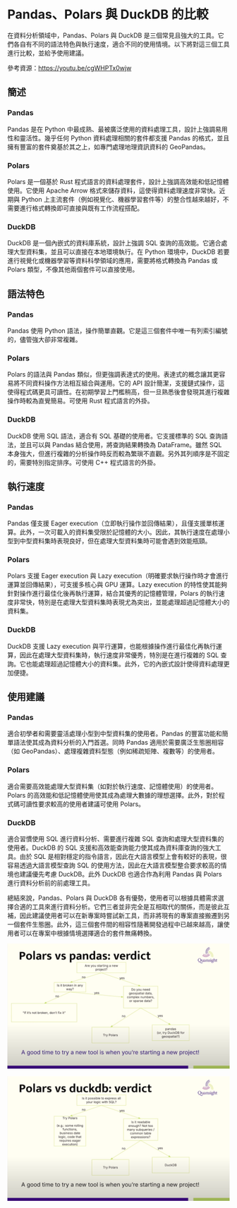 # Pandas、Polars 與 DuckDB 的比較

在資料分析領域中，Pandas、Polars 與 DuckDB 是三個常見且強大的工具。它們各自有不同的語法特色與執行速度，適合不同的使用情境。以下將對這三個工具進行比較，並給予使用建議。

參考資源：https://youtu.be/cgWHPTx0wjw

## 簡述

### Pandas
Pandas 是在 Python 中最成熟、最被廣泛使用的資料處理工具，設計上強調易用性和靈活性。幾乎任何 Python 資料處理相關的套件都支援 Pandas 的格式，並且擁有豐富的套件奠基於其之上，如專門處理地理資訊資料的 GeoPandas。

### Polars
Polars 是一個基於 Rust 程式語言的資料處理套件，設計上強調高效能和低記憶體使用。它使用 Apache Arrow 格式來儲存資料，這使得資料處理速度非常快。近期與 Python 上主流套件（例如視覺化、機器學習套件等）的整合性越來越好，不需要進行格式轉換即可直接與既有工作流程搭配。

### DuckDB
DuckDB 是一個內嵌式的資料庫系統，設計上強調 SQL 查詢的高效能。它適合處理大型資料集，並且可以直接在本地環境執行。在 Python 環境中，DuckDB 若要進行視覺化或機器學習等資料科學領域的應用，需要將格式轉換為 Pandas 或 Polars 類型，不像其他兩個套件可以直接使用。

## 語法特色

### Pandas
Pandas 使用 Python 語法，操作簡單直觀。它是這三個套件中唯一有列索引編號的，儘管強大卻非常複雜。

### Polars
Polars 的語法與 Pandas 類似，但更強調表達式的使用。表達式的概念讓其更容易將不同資料操作方法相互組合與運用。它的 API 設計簡潔，支援鏈式操作，這使得程式碼更具可讀性。在初期學習上門檻稍高，但一旦熟悉後會發現其進行複雜操作時較為直覺簡易。可使用 Rust 程式語言的外掛。

### DuckDB
DuckDB 使用 SQL 語法，適合有 SQL 基礎的使用者。它支援標準的 SQL 查詢語法，並且可以與 Pandas 結合使用，將查詢結果轉換為 DataFrame。雖然 SQL 本身強大，但進行複雜的分析操作時反而較為繁瑣不直觀。另外其列順序是不固定的，需要特別指定排序。可使用 C++ 程式語言的外掛。

## 執行速度

### Pandas
Pandas 僅支援 Eager execution（立即執行操作並回傳結果），且僅支援單核運算。此外，一次可載入的資料集受限於記憶體的大小。因此，其執行速度在處理小型到中型資料集時表現良好，但在處理大型資料集時可能會遇到效能瓶頸。

### Polars
Polars 支援 Eager execution 與 Lazy execution（明確要求執行操作時才會進行運算並回傳結果），可支援多核心與 GPU 運算。Lazy execution 的特性使其能夠針對操作進行最佳化後再執行運算，結合其優秀的記憶體管理，Polars 的執行速度非常快，特別是在處理大型資料集時表現尤為突出，並能處理超過記憶體大小的資料集。

### DuckDB
DuckDB 支援 Lazy execution 與平行運算，也能根據操作進行最佳化再執行運算，因此在處理大型資料集時，執行速度非常優秀，特別是在進行複雜的 SQL 查詢。它也能處理超過記憶體大小的資料集。此外，它的內嵌式設計使得資料處理更加便捷。

## 使用建議

### Pandas
適合初學者和需要靈活處理小型到中型資料集的使用者。Pandas 的豐富功能和簡單語法使其成為資料分析的入門首選。同時 Pandas 適用於需要廣泛生態圈相容（如 GeoPandas）、處理複雜資料型態（例如稀疏矩陣、複數等）的使用者。

### Polars
適合需要高效能處理大型資料集（如對於執行速度、記憶體使用）的使用者。Polars 的高效能和低記憶體使用使其成為處理大數據的理想選擇。此外，對於程式碼可讀性要求較高的使用者建議可使用 Polars。

### DuckDB
適合習慣使用 SQL 進行資料分析、需要進行複雜 SQL 查詢和處理大型資料集的使用者。DuckDB 的 SQL 支援和高效能查詢能力使其成為資料庫查詢的強大工具。由於 SQL 是相對穩定的指令語言，因此在大語言模型上會有較好的表現，很容易透過大語言模型查詢 SQL 的使用方法，因此在大語言模型整合要求較高的情境也建議優先考慮 DuckDB。此外 DuckDB 也適合作為利用 Pandas 與 Polars 進行資料分析前的前處理工具。

總結來說，Pandas、Polars 與 DuckDB 各有優勢，使用者可以根據具體需求選擇合適的工具來進行資料分析。它們三者並非完全是互相取代的關係，而是彼此互補，因此建議使用者可以在新專案時嘗試新工具，而非將現有的專案直接搬遷到另一個套件生態圈。此外，這三個套件間的相容性隨著開發過程中已越來越高，讓使用者可以在專案中根據情境選擇適合的套件無痛轉換。

![Polars vs. Pandas](../Pics/Polars_Pandas.png)

![Polars vs. DuckDB](../Pics/Polars_DuckDB.png)